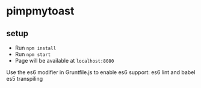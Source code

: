 # pimpmytoast

## setup

- Run `npm install`
- Run `npm start`
- Page will be available at `localhost:8080`

Use the es6 modifier in Gruntfile.js to enable es6 support: es6 lint and babel es5 transpiling
